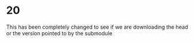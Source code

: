 # 20
This has been completely changed to see if we are downloading the head or the version pointed to by the submodule
